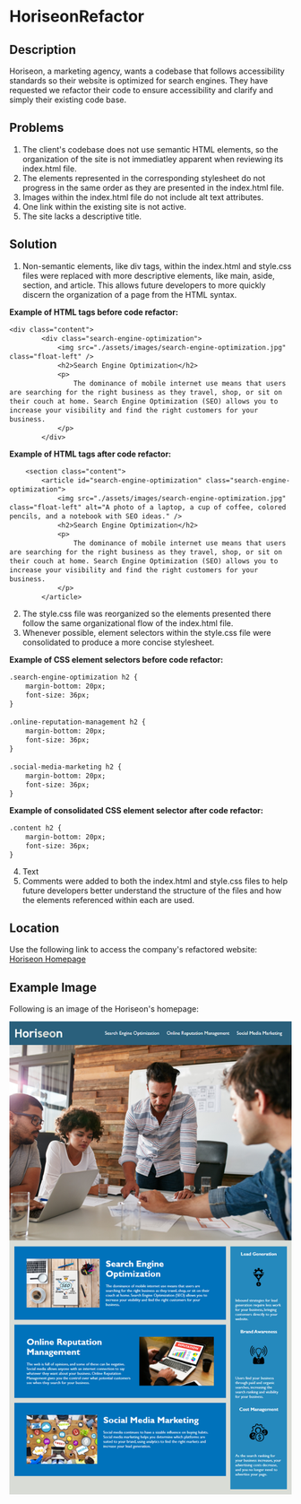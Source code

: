# HoriseonRefactor
## Description
Horiseon, a marketing agency, wants a codebase that follows accessibility standards so their website is optimized for search engines. They have requested we refactor their code to ensure accessibility and clarify and simply their existing code base. 

## Problems
1. The client's codebase does not use semantic HTML elements, so the organization of the site is not immediatley apparent when reviewing its index.html file. 
2. The elements represented in the corresponding stylesheet do not progress in the same order as they are presented in the index.html file. 
3. Images within the index.html file do not include alt text attributes.
4. One link within the existing site is not active.
5. The site lacks a descriptive title.

## Solution
1. Non-semantic elements, like div tags, within the index.html and style.css files were replaced with more descriptive elements, like main, aside, section, and article. This allows future developers to more quickly discern the organization of a page from the HTML syntax. 

**Example of HTML tags before code refactor:** 

    <div class="content">
            <div class="search-engine-optimization">
                <img src="./assets/images/search-engine-optimization.jpg" class="float-left" />
                <h2>Search Engine Optimization</h2>
                <p>
                    The dominance of mobile internet use means that users are searching for the right business as they travel, shop, or sit on their couch at home. Search Engine Optimization (SEO) allows you to increase your visibility and find the right customers for your business.
                </p>
            </div>

**Example of HTML tags after code refactor:** 


        <section class="content">
            <article id="search-engine-optimization" class="search-engine-optimization">
                <img src="./assets/images/search-engine-optimization.jpg" class="float-left" alt="A photo of a laptop, a cup of coffee, colored pencils, and a notebook with SEO ideas." />
                <h2>Search Engine Optimization</h2>
                <p>
                    The dominance of mobile internet use means that users are searching for the right business as they travel, shop, or sit on their couch at home. Search Engine Optimization (SEO) allows you to increase your visibility and find the right customers for your business.
                </p>
            </article>

2. The style.css file was reorganized so the elements presented there follow the same organizational flow of the index.html file. 
3. Whenever possible, element selectors within the style.css file were consolidated to produce a more concise stylesheet.

**Example of CSS element selectors before code refactor:** 

    .search-engine-optimization h2 {
        margin-bottom: 20px;
        font-size: 36px;
    }

    .online-reputation-management h2 {
        margin-bottom: 20px;
        font-size: 36px;
    }

    .social-media-marketing h2 {
        margin-bottom: 20px;
        font-size: 36px;
    }

**Example of consolidated CSS element selector after code refactor:**

    .content h2 {
        margin-bottom: 20px;
        font-size: 36px;
    }
    
4. Text
3. Comments were added to both the index.html and style.css files to help future developers better understand the structure of the files and how the elements referenced within each are used.

## Location
Use the following link to access the company's refactored website: [Horiseon Homepage](https://larrygjenkins.github.io/HoriseonRefactor/)

## Example Image
Following is an image of the Horiseon's homepage:

![Horiseon Homepage](./assets/images/Horiseon-Homepage.png)

